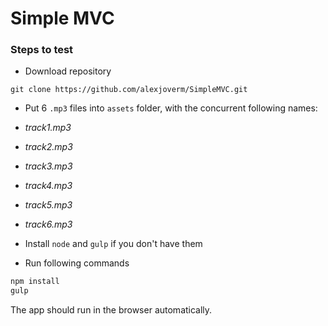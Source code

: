 # Simple MVC

### Steps to test

* Download repository

```
git clone https://github.com/alexjoverm/SimpleMVC.git
```

* Put 6 `.mp3` files into `assets` folder, with the concurrent following names: 
 * *track1.mp3*
 * *track2.mp3*
 * *track3.mp3*
 * *track4.mp3*
 * *track5.mp3*
 * *track6.mp3*

* Install `node` and `gulp` if you don't have them
* Run following commands

```bash
npm install 
gulp
```

The app should run in the browser automatically.